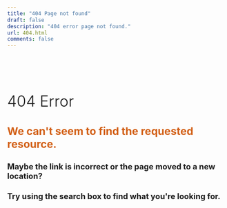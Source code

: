 ```yaml
---
title: "404 Page not found"
draft: false
description: "404 error page not found."
url: 404.html
comments: false
---
```

<style type="text/css" rel="stylesheet">
 h1
 { 
    font-size: 2.5em !important;
    margin-top: 100px !important;
    font-weight:300 !important;
 }
 h2{     
    color: #d25f15;
    font-size:1.75em  !important;
    margin-bottom: 5px  !important;
}
 h3
 { 
    font-size:1.3em  !important; 
    margin-bottom: 5px  !important;
 }

 ci-search{
     margin-top: 50px !important;
 }

 .sideaffix{ display:none; }
</style>

# 404 Error

## We can't seem to find the requested resource.
### Maybe the link is incorrect or the page moved to a new location?
### Try using the search box to find what you're looking for.
<ci-search></ci-search>

<script>document.head.appendChild(document.createElement('script').text = `(function() {
var id = '32b8b448-9b1f-11e8-8cf3-12b6486824f4';
var ci_search = document.createElement('script');
ci_search.type = 'text/javascript';
ci_search.async = true;
ci_search.src = 'https://cse.expertrec.com/api/js/ci_common.js?id=' + id;
var s = document.getElementsByTagName('script')[0];
s.parentNode.insertBefore(ci_search, s);
})();` );
</script>